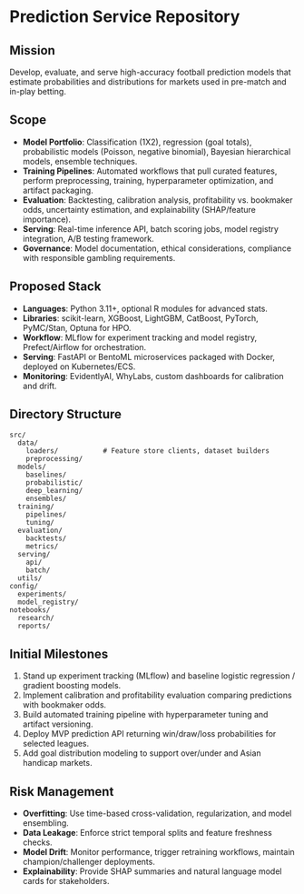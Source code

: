 # Prediction Service Repository

## Mission
Develop, evaluate, and serve high-accuracy football prediction models that estimate probabilities and distributions for markets used in pre-match and in-play betting.

## Scope
- **Model Portfolio**: Classification (1X2), regression (goal totals), probabilistic models (Poisson, negative binomial), Bayesian hierarchical models, ensemble techniques.
- **Training Pipelines**: Automated workflows that pull curated features, perform preprocessing, training, hyperparameter optimization, and artifact packaging.
- **Evaluation**: Backtesting, calibration analysis, profitability vs. bookmaker odds, uncertainty estimation, and explainability (SHAP/feature importance).
- **Serving**: Real-time inference API, batch scoring jobs, model registry integration, A/B testing framework.
- **Governance**: Model documentation, ethical considerations, compliance with responsible gambling requirements.

## Proposed Stack
- **Languages**: Python 3.11+, optional R modules for advanced stats.
- **Libraries**: scikit-learn, XGBoost, LightGBM, CatBoost, PyTorch, PyMC/Stan, Optuna for HPO.
- **Workflow**: MLflow for experiment tracking and model registry, Prefect/Airflow for orchestration.
- **Serving**: FastAPI or BentoML microservices packaged with Docker, deployed on Kubernetes/ECS.
- **Monitoring**: EvidentlyAI, WhyLabs, custom dashboards for calibration and drift.

## Directory Structure
```
src/
  data/
    loaders/           # Feature store clients, dataset builders
    preprocessing/
  models/
    baselines/
    probabilistic/
    deep_learning/
    ensembles/
  training/
    pipelines/
    tuning/
  evaluation/
    backtests/
    metrics/
  serving/
    api/
    batch/
  utils/
config/
  experiments/
  model_registry/
notebooks/
  research/
  reports/
```

## Initial Milestones
1. Stand up experiment tracking (MLflow) and baseline logistic regression / gradient boosting models.
2. Implement calibration and profitability evaluation comparing predictions with bookmaker odds.
3. Build automated training pipeline with hyperparameter tuning and artifact versioning.
4. Deploy MVP prediction API returning win/draw/loss probabilities for selected leagues.
5. Add goal distribution modeling to support over/under and Asian handicap markets.

## Risk Management
- **Overfitting**: Use time-based cross-validation, regularization, and model ensembling.
- **Data Leakage**: Enforce strict temporal splits and feature freshness checks.
- **Model Drift**: Monitor performance, trigger retraining workflows, maintain champion/challenger deployments.
- **Explainability**: Provide SHAP summaries and natural language model cards for stakeholders.

